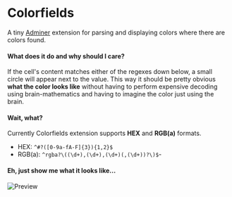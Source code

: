 # Colorfields

A tiny [Adminer](https://www.adminer.org/) extension for parsing and displaying colors where there are colors found.

#### What does it do and why should I care?

If the cell's content matches either of the regexes down below, a small circle will appear next to the value. This way it should be pretty obvious **what the color looks like** without having to perform expensive decoding using brain-mathematics and having to imagine the color just using the brain.

#### Wait, what?

Currently Colorfields extension supports **HEX** and **RGB(a)** formats. 
- HEX: `^#?([0-9a-fA-F]{3}){1,2}$`
- RGB(a): `^rgba?\((\d+),(\d+),(\d+)(,(\d+))?\)$`- 

#### Eh, just show me what it looks like...
![Preview](http://i.imgur.com/CyS2ncP.png)
